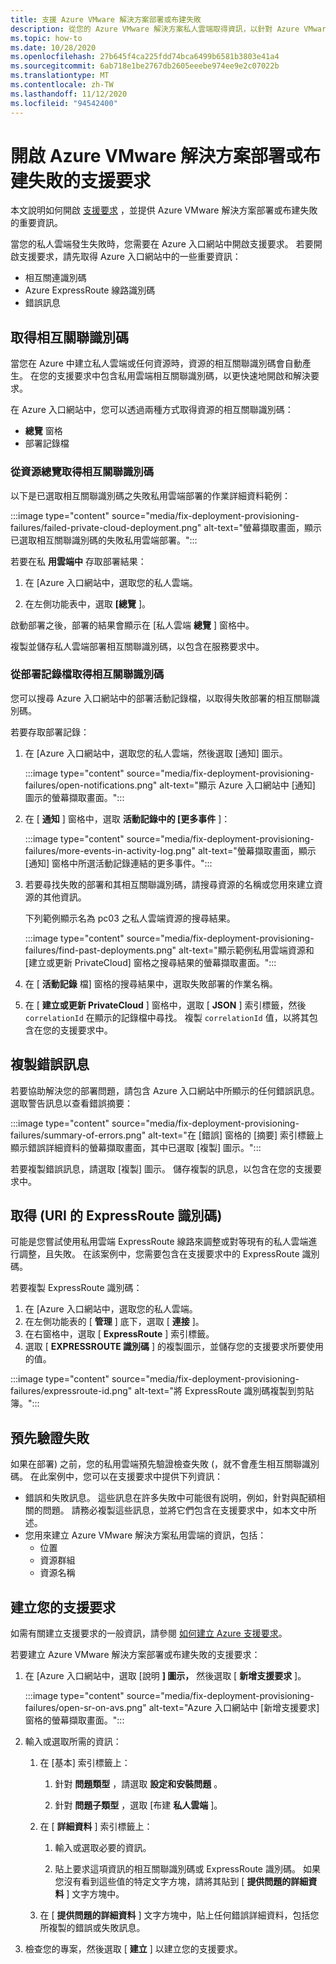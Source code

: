 ```yaml
---
title: 支援 Azure VMware 解決方案部署或布建失敗
description: 從您的 Azure VMware 解決方案私人雲端取得資訊，以針對 Azure VMware 解決方案部署或布建失敗提出服務要求。
ms.topic: how-to
ms.date: 10/28/2020
ms.openlocfilehash: 27b645f4ca225fdd74bca6499b6581b3803e41a4
ms.sourcegitcommit: 6ab718e1be2767db2605eeebe974ee9e2c07022b
ms.translationtype: MT
ms.contentlocale: zh-TW
ms.lasthandoff: 11/12/2020
ms.locfileid: "94542400"
---
```

# <a name="open-a-support-request-for-an-azure-vmware-solution-deployment-or-provisioning-failure"></a>開啟 Azure VMware 解決方案部署或布建失敗的支援要求

本文說明如何開啟 [支援要求](https://rc.portal.azure.com/#create/Microsoft.Support) ，並提供 Azure VMware 解決方案部署或布建失敗的重要資訊。 

當您的私人雲端發生失敗時，您需要在 Azure 入口網站中開啟支援要求。 若要開啟支援要求，請先取得 Azure 入口網站中的一些重要資訊：

- 相互關連識別碼
- Azure ExpressRoute 線路識別碼
- 錯誤訊息

## <a name="get-the-correlation-id"></a>取得相互關聯識別碼
 
當您在 Azure 中建立私人雲端或任何資源時，資源的相互關聯識別碼會自動產生。 在您的支援要求中包含私用雲端相互關聯識別碼，以更快速地開啟和解決要求。

在 Azure 入口網站中，您可以透過兩種方式取得資源的相互關聯識別碼：

* **總覽** 窗格
* 部署記錄檔
 
 ### <a name="get-the-correlation-id-from-the-resource-overview"></a>從資源總覽取得相互關聯識別碼

以下是已選取相互關聯識別碼之失敗私用雲端部署的作業詳細資料範例：

:::image type="content" source="media/fix-deployment-provisioning-failures/failed-private-cloud-deployment.png" alt-text="螢幕擷取畫面，顯示已選取相互關聯識別碼的失敗私用雲端部署。":::

若要在私 **用雲端中** 存取部署結果：

1. 在 [Azure 入口網站中，選取您的私人雲端。

1. 在左側功能表中，選取 **[總覽** ]。

啟動部署之後，部署的結果會顯示在 [私人雲端 **總覽** ] 窗格中。

複製並儲存私人雲端部署相互關聯識別碼，以包含在服務要求中。

### <a name="get-the-correlation-id-from-the-deployment-log"></a>從部署記錄檔取得相互關聯識別碼

您可以搜尋 Azure 入口網站中的部署活動記錄檔，以取得失敗部署的相互關聯識別碼。

若要存取部署記錄：

1. 在 [Azure 入口網站中，選取您的私人雲端，然後選取 [通知] 圖示。

   :::image type="content" source="media/fix-deployment-provisioning-failures/open-notifications.png" alt-text="顯示 Azure 入口網站中 [通知] 圖示的螢幕擷取畫面。":::

1. 在 [ **通知** ] 窗格中，選取 **活動記錄中的 [更多事件** ]：

    :::image type="content" source="media/fix-deployment-provisioning-failures/more-events-in-activity-log.png" alt-text="螢幕擷取畫面，顯示 [通知] 窗格中所選活動記錄連結的更多事件。":::

1. 若要尋找失敗的部署和其相互關聯識別碼，請搜尋資源的名稱或您用來建立資源的其他資訊。 

    下列範例顯示名為 pc03 之私人雲端資源的搜尋結果。
 
    :::image type="content" source="media/fix-deployment-provisioning-failures/find-past-deployments.png" alt-text="顯示範例私用雲端資源和 [建立或更新 PrivateCloud] 窗格之搜尋結果的螢幕擷取畫面。":::
 
1. 在 [ **活動記錄** 檔] 窗格的搜尋結果中，選取失敗部署的作業名稱。

1. 在 [ **建立或更新 PrivateCloud** ] 窗格中，選取 [ **JSON** ] 索引標籤，然後 `correlationId` 在顯示的記錄檔中尋找。 複製 `correlationId` 值，以將其包含在您的支援要求中。 
 
## <a name="copy-error-messages"></a>複製錯誤訊息

若要協助解決您的部署問題，請包含 Azure 入口網站中所顯示的任何錯誤訊息。 選取警告訊息以查看錯誤摘要：
 
:::image type="content" source="media/fix-deployment-provisioning-failures/summary-of-errors.png" alt-text="在 [錯誤] 窗格的 [摘要] 索引標籤上顯示錯誤詳細資料的螢幕擷取畫面，其中已選取 [複製] 圖示。":::

若要複製錯誤訊息，請選取 [複製] 圖示。 儲存複製的訊息，以包含在您的支援要求中。
 
## <a name="get-the-expressroute-id-uri"></a>取得 (URI 的 ExpressRoute 識別碼) 
 
可能是您嘗試使用私用雲端 ExpressRoute 線路來調整或對等現有的私人雲端進行調整，且失敗。 在該案例中，您需要包含在支援要求中的 ExpressRoute 識別碼。

若要複製 ExpressRoute 識別碼：

1. 在 [Azure 入口網站中，選取您的私人雲端。
1. 在左側功能表的 [ **管理** ] 底下，選取 [ **連接** ]。 
1. 在右窗格中，選取 [ **ExpressRoute** ] 索引標籤。
1. 選取 [ **EXPRESSROUTE 識別碼** ] 的複製圖示，並儲存您的支援要求所要使用的值。
 
:::image type="content" source="media/fix-deployment-provisioning-failures/expressroute-id.png" alt-text="將 ExpressRoute 識別碼複製到剪貼簿。"::: 
 
## <a name="pre-validation-failures"></a>預先驗證失敗

如果在部署) 之前，您的私用雲端預先驗證檢查失敗 (，就不會產生相互關聯識別碼。 在此案例中，您可以在支援要求中提供下列資訊：

- 錯誤和失敗訊息。 這些訊息在許多失敗中可能很有説明，例如，針對與配額相關的問題。 請務必複製這些訊息，並將它們包含在支援要求中，如本文中所述。
- 您用來建立 Azure VMware 解決方案私用雲端的資訊，包括：
  - 位置
  - 資源群組
  - 資源名稱

## <a name="create-your-support-request"></a>建立您的支援要求

如需有關建立支援要求的一般資訊，請參閱 [如何建立 Azure 支援要求](../azure-portal/supportability/how-to-create-azure-support-request.md)。 

若要建立 Azure VMware 解決方案部署或布建失敗的支援要求：

1. 在 [Azure 入口網站中，選取 [說明 **] 圖示，** 然後選取 [ **新增支援要求** ]。

    :::image type="content" source="media/fix-deployment-provisioning-failures/open-sr-on-avs.png" alt-text="Azure 入口網站中 [新增支援要求] 窗格的螢幕擷取畫面。":::

1. 輸入或選取所需的資訊：

   1. 在 [基本] 索引標籤上：

      1. 針對 **問題類型** ，請選取 **設定和安裝問題** 。

      1. 針對 **問題子類型** ，選取 [布建 **私人雲端** ]。

   1. 在 [ **詳細資料** ] 索引標籤上：

      1. 輸入或選取必要的資訊。

      1. 貼上要求這項資訊的相互關聯識別碼或 ExpressRoute 識別碼。 如果您沒有看到這些值的特定文字方塊，請將其貼到 [ **提供問題的詳細資料** ] 文字方塊中。

    1. 在 [ **提供問題的詳細資料** ] 文字方塊中，貼上任何錯誤詳細資料，包括您所複製的錯誤或失敗訊息。

1. 檢查您的專案，然後選取 [ **建立** ] 以建立您的支援要求。
